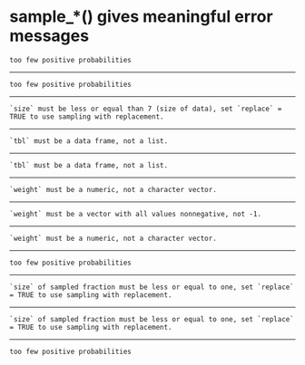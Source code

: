 # sample_*() gives meaningful error messages

    too few positive probabilities

---

    too few positive probabilities

---

    `size` must be less or equal than 7 (size of data), set `replace` = TRUE to use sampling with replacement.

---

    `tbl` must be a data frame, not a list.

---

    `tbl` must be a data frame, not a list.

---

    `weight` must be a numeric, not a character vector.

---

    `weight` must be a vector with all values nonnegative, not -1.

---

    `weight` must be a numeric, not a character vector.

---

    too few positive probabilities

---

    `size` of sampled fraction must be less or equal to one, set `replace` = TRUE to use sampling with replacement.

---

    `size` of sampled fraction must be less or equal to one, set `replace` = TRUE to use sampling with replacement.

---

    too few positive probabilities

